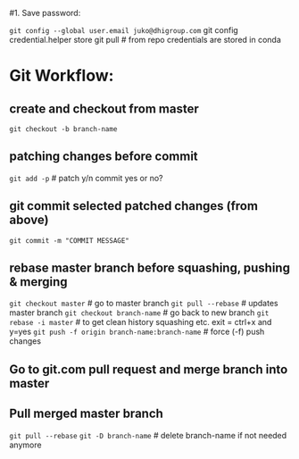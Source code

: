 #1. Save password:

`git config --global user.email juko@dhigroup.com`
git config credential.helper store
git pull # from repo credentials are stored in conda

# Git Workflow:
## create and checkout from master
`git checkout -b branch-name`

## patching changes before commit
`git add -p` # patch
  y/n commit yes or no?

## git commit selected patched changes (from above)
`git commit -m "COMMIT MESSAGE"`

## rebase master branch before squashing, pushing & merging
`git checkout master`  # go to master branch
`git pull --rebase`  # updates master branch
`git checkout branch-name`  # go back to new branch
`git rebase -i master`  # to get clean history squashing etc.
  exit = ctrl+x and y=yes
`git push -f origin branch-name:branch-name`  # force (-f) push changes

## Go to git.com pull request and merge branch into master

## Pull merged master branch
`git pull --rebase`
`git -D branch-name`  # delete branch-name if not needed anymore
